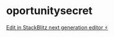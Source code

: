 # oportunitysecret

[Edit in StackBlitz next generation editor ⚡️](https://stackblitz.com/~/github.com/eDarkz/oportunitysecret)